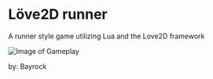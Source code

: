 Löve2D runner
=============

A runner style game utilizing Lua and the Love2D framework

![Image of Gameplay](http://f.bay.rocks/sI4FH)

by: Bayrock
